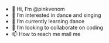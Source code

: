 - 👋 Hi, I’m @pinkvenom
- 👀 I’m interested in dance and singing
- 🌱 I’m currently learning dance
- 💞️ I’m looking to collaborate on coding
- 📫 How to reach me mail me
